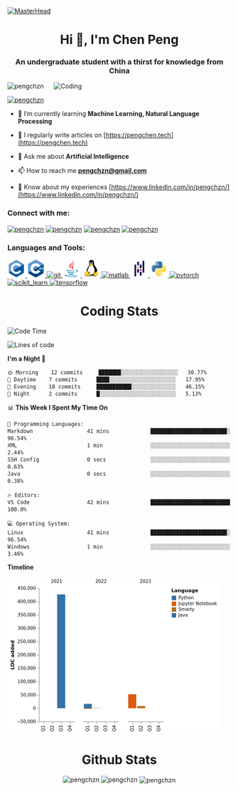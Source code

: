 [![MasterHead](https://img.freepik.com/premium-vector/machine-learning-banner-web-icon-set-data-mining-algorithm-neural-network_35632-107.jpg?w=2000)](https://github.com/pengchzn)
<h1 align="center">Hi 👋, I'm Chen Peng</h1>
<h3 align="center">An undergraduate student with a thirst for knowledge from China</h3>

<img align="right" alt="Coding" width="400" src="https://cdn.dribbble.com/users/926537/screenshots/4502924/python-2.gif">

<p align="left"> <img src="https://komarev.com/ghpvc/?username=pengchzn&label=Profile%20views&color=0e75b6&style=flat" alt="pengchzn" /> </p>

<p align="left"> <a href="https://twitter.com/pengchzn" target="blank"><img src="https://img.shields.io/twitter/follow/pengchzn?logo=twitter&style=for-the-badge" alt="pengchzn" /></a> </p>

- 🌱 I’m currently learning **Machine Learning, Natural Language Processing**

- 📝 I regularly write articles on [https://pengchen.tech](https://pengchen.tech)

- 💬 Ask me about **Artificial Intelligence**

- 📫 How to reach me **pengchzn@gmail.com**

- 📄 Know about my experiences [https://www.linkedin.com/in/pengchzn/](https://www.linkedin.com/in/pengchzn/)

<h3 align="left">Connect with me:</h3>
<p align="left">
<a href="https://twitter.com/pengchzn" target="blank"><img align="center" src="https://raw.githubusercontent.com/rahuldkjain/github-profile-readme-generator/master/src/images/icons/Social/twitter.svg" alt="pengchzn" height="30" width="40" /></a>
<a href="https://linkedin.com/in/pengchzn" target="blank"><img align="center" src="https://raw.githubusercontent.com/rahuldkjain/github-profile-readme-generator/master/src/images/icons/Social/linked-in-alt.svg" alt="pengchzn" height="30" width="40" /></a>
<a href="https://kaggle.com/pengchzn" target="blank"><img align="center" src="https://raw.githubusercontent.com/rahuldkjain/github-profile-readme-generator/master/src/images/icons/Social/kaggle.svg" alt="pengchzn" height="30" width="40" /></a>
<a href="https://www.leetcode.com/pengchzn" target="blank"><img align="center" src="https://raw.githubusercontent.com/rahuldkjain/github-profile-readme-generator/master/src/images/icons/Social/leet-code.svg" alt="pengchzn" height="30" width="40" /></a>
</p>

<h3 align="left">Languages and Tools:</h3>
<p align="left"> <a href="https://www.cprogramming.com/" target="_blank" rel="noreferrer"> <img src="https://raw.githubusercontent.com/devicons/devicon/master/icons/c/c-original.svg" alt="c" width="40" height="40"/> </a> <a href="https://www.w3schools.com/cpp/" target="_blank" rel="noreferrer"> <img src="https://raw.githubusercontent.com/devicons/devicon/master/icons/cplusplus/cplusplus-original.svg" alt="cplusplus" width="40" height="40"/> </a> <a href="https://git-scm.com/" target="_blank" rel="noreferrer"> <img src="https://www.vectorlogo.zone/logos/git-scm/git-scm-icon.svg" alt="git" width="40" height="40"/> </a> <a href="https://www.java.com" target="_blank" rel="noreferrer"> <img src="https://raw.githubusercontent.com/devicons/devicon/master/icons/java/java-original.svg" alt="java" width="40" height="40"/> </a> <a href="https://www.linux.org/" target="_blank" rel="noreferrer"> <img src="https://raw.githubusercontent.com/devicons/devicon/master/icons/linux/linux-original.svg" alt="linux" width="40" height="40"/> </a> <a href="https://www.mathworks.com/" target="_blank" rel="noreferrer"> <img src="https://upload.wikimedia.org/wikipedia/commons/2/21/Matlab_Logo.png" alt="matlab" width="40" height="40"/> </a> <a href="https://pandas.pydata.org/" target="_blank" rel="noreferrer"> <img src="https://raw.githubusercontent.com/devicons/devicon/2ae2a900d2f041da66e950e4d48052658d850630/icons/pandas/pandas-original.svg" alt="pandas" width="40" height="40"/> </a> <a href="https://www.python.org" target="_blank" rel="noreferrer"> <img src="https://raw.githubusercontent.com/devicons/devicon/master/icons/python/python-original.svg" alt="python" width="40" height="40"/> </a> <a href="https://pytorch.org/" target="_blank" rel="noreferrer"> <img src="https://www.vectorlogo.zone/logos/pytorch/pytorch-icon.svg" alt="pytorch" width="40" height="40"/> </a> <a href="https://scikit-learn.org/" target="_blank" rel="noreferrer"> <img src="https://upload.wikimedia.org/wikipedia/commons/0/05/Scikit_learn_logo_small.svg" alt="scikit_learn" width="40" height="40"/> </a> <a href="https://www.tensorflow.org" target="_blank" rel="noreferrer"> <img src="https://www.vectorlogo.zone/logos/tensorflow/tensorflow-icon.svg" alt="tensorflow" width="40" height="40"/> </a> </p>

<h1 align="center">Coding Stats</h1>


<!--START_SECTION:waka-->
![Code Time](http://img.shields.io/badge/Code%20Time-33%20hrs%2026%20mins-blue)

![Lines of code](https://img.shields.io/badge/From%20Hello%20World%20I%27ve%20Written-502%20Thousand%20lines%20of%20code-blue)

**I'm a Night 🦉** 

```text
🌞 Morning    12 commits     ███████░░░░░░░░░░░░░░░░░░   30.77% 
🌆 Daytime    7 commits      ████░░░░░░░░░░░░░░░░░░░░░   17.95% 
🌃 Evening    18 commits     ███████████░░░░░░░░░░░░░░   46.15% 
🌙 Night      2 commits      █░░░░░░░░░░░░░░░░░░░░░░░░   5.13%

```


📊 **This Week I Spent My Time On** 

```text
💬 Programming Languages: 
Markdown                 41 mins             ████████████████████████░   96.54% 
XML                      1 min               ░░░░░░░░░░░░░░░░░░░░░░░░░   2.44% 
SSH Config               0 secs              ░░░░░░░░░░░░░░░░░░░░░░░░░   0.63% 
Java                     0 secs              ░░░░░░░░░░░░░░░░░░░░░░░░░   0.38%

🔥 Editors: 
VS Code                  42 mins             █████████████████████████   100.0%

💻 Operating System: 
Linux                    41 mins             ████████████████████████░   96.54% 
Windows                  1 min               ░░░░░░░░░░░░░░░░░░░░░░░░░   3.46%

```

**Timeline**

![Chart not found](https://raw.githubusercontent.com/pengchzn/pengchzn/main/charts/bar_graph.png) 


<!--END_SECTION:waka-->


<h1 align="center">Github Stats</h1>
  <div align="center" >
  <img width="50%" src="https://github-readme-stats.vercel.app/api/top-langs?username=pengchzn&show_icons=true&locale=en&layout=compact" alt="pengchzn"> <img width="48%" src="https://github-readme-stats.vercel.app/api?username=pengchzn&show_icons=true" alt="pengchzn"> <img align="center" src="https://github-readme-streak-stats.herokuapp.com/?user=pengchzn&" alt="pengchzn" /></p>
  </div>
